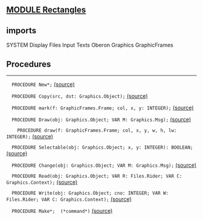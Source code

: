 
## [MODULE Rectangles](https://github.com/io-core/Draw/blob/main/Rectangles.Mod)

  ## imports
 SYSTEM Display Files Input Texts Oberon Graphics GraphicFrames
## Procedures
---

`  PROCEDURE New*;` [(source)](https://github.com/io-core/Draw/blob/main/Rectangles.Mod#L13)


`  PROCEDURE Copy(src, dst: Graphics.Object);` [(source)](https://github.com/io-core/Draw/blob/main/Rectangles.Mod#L18)


`  PROCEDURE mark(f: GraphicFrames.Frame; col, x, y: INTEGER);` [(source)](https://github.com/io-core/Draw/blob/main/Rectangles.Mod#L23)


`  PROCEDURE Draw(obj: Graphics.Object; VAR M: Graphics.Msg);` [(source)](https://github.com/io-core/Draw/blob/main/Rectangles.Mod#L27)


`    PROCEDURE draw(f: GraphicFrames.Frame; col, x, y, w, h, lw: INTEGER);` [(source)](https://github.com/io-core/Draw/blob/main/Rectangles.Mod#L30)


`  PROCEDURE Selectable(obj: Graphics.Object; x, y: INTEGER): BOOLEAN;` [(source)](https://github.com/io-core/Draw/blob/main/Rectangles.Mod#L55)


`  PROCEDURE Change(obj: Graphics.Object; VAR M: Graphics.Msg);` [(source)](https://github.com/io-core/Draw/blob/main/Rectangles.Mod#L60)


`  PROCEDURE Read(obj: Graphics.Object; VAR R: Files.Rider; VAR C: Graphics.Context);` [(source)](https://github.com/io-core/Draw/blob/main/Rectangles.Mod#L69)


`  PROCEDURE Write(obj: Graphics.Object; cno: INTEGER; VAR W: Files.Rider; VAR C: Graphics.Context);` [(source)](https://github.com/io-core/Draw/blob/main/Rectangles.Mod#L76)


`  PROCEDURE Make*;  (*command*)` [(source)](https://github.com/io-core/Draw/blob/main/Rectangles.Mod#L92)

